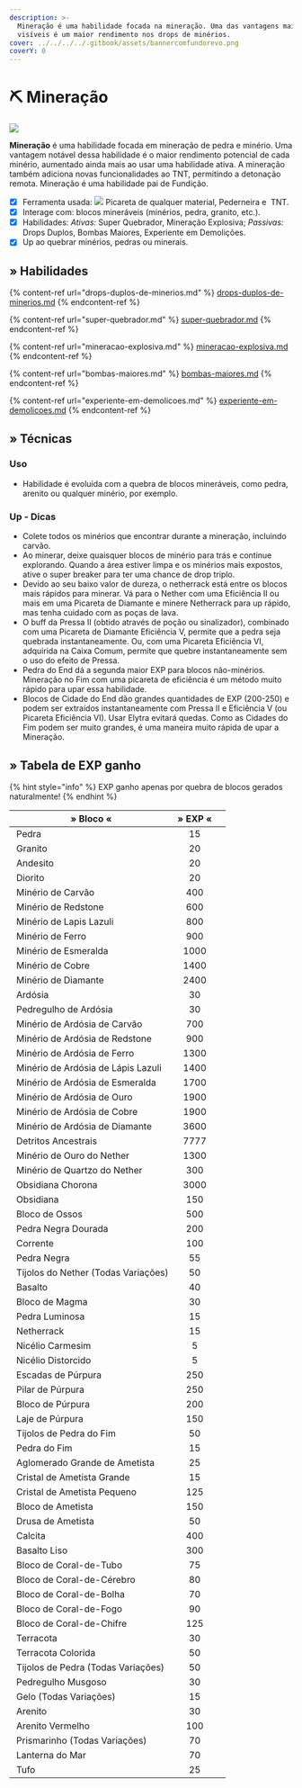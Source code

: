 ```yaml
---
description: >-
  Mineração é uma habilidade focada na mineração. Uma das vantagens mais
  visíveis é um maior rendimento nos drops de minérios.
cover: ../../../../.gitbook/assets/bannercomfundorevo.png
coverY: 0
---
```


# ⛏ Mineração

![](../../../../.gitbook/assets/MiningSkill.webp)

**Mineração** é uma habilidade focada em mineração de pedra e minério. Uma vantagem notável dessa habilidade é o maior rendimento potencial de cada minério, aumentado ainda mais ao usar uma habilidade ativa. A mineração também adiciona novas funcionalidades ao TNT, permitindo a detonação remota. Mineração é uma habilidade pai de Fundição.

* [x] Ferramenta usada: ![](../../../../.gitbook/assets/Pickaxe.webp) Picareta de qualquer material, <img src="../../../../.gitbook/assets/Flint_and_Steel_JE4_BE2.webp" alt="" data-size="line">Pederneira e <img src="../../../../.gitbook/assets/Dinamite.webp" alt="" data-size="line"> TNT.
* [x] Interage com: blocos mineráveis (minérios, pedra, granito, etc.).
* [x] Habilidades: _Ativas:_ Super Quebrador, Mineração Explosiva; _Passivas:_ Drops Duplos, Bombas Maiores, Experiente em Demolições.
* [x] Up ao quebrar minérios, pedras ou minerais.

## » Habilidades

{% content-ref url="drops-duplos-de-minerios.md" %}
[drops-duplos-de-minerios.md](drops-duplos-de-minerios.md)
{% endcontent-ref %}

{% content-ref url="super-quebrador.md" %}
[super-quebrador.md](super-quebrador.md)
{% endcontent-ref %}

{% content-ref url="mineracao-explosiva.md" %}
[mineracao-explosiva.md](mineracao-explosiva.md)
{% endcontent-ref %}

{% content-ref url="bombas-maiores.md" %}
[bombas-maiores.md](bombas-maiores.md)
{% endcontent-ref %}

{% content-ref url="experiente-em-demolicoes.md" %}
[experiente-em-demolicoes.md](experiente-em-demolicoes.md)
{% endcontent-ref %}

## » Técnicas

### Uso

* Habilidade é evoluída com a quebra de blocos mineráveis, como pedra, arenito ou qualquer minério, por exemplo.&#x20;

### Up - Dicas

* Colete todos os minérios que encontrar durante a mineração, incluindo carvão.
* Ao minerar, deixe quaisquer blocos de minério para trás e continue explorando. Quando a área estiver limpa e os minérios mais expostos, ative o super breaker para ter uma chance de drop triplo.
* Devido ao seu baixo valor de dureza, o netherrack está entre os blocos mais rápidos para minerar. Vá para o Nether com uma Eficiência II ou mais em uma Picareta de Diamante e minere Netherrack para up rápido, mas tenha cuidado com as poças de lava.
* O buff da Pressa II (obtido através de poção ou sinalizador), combinado com uma Picareta de Diamante Eficiência V, permite que a pedra seja quebrada instantaneamente. Ou, com uma Picareta Eficiência VI, adquirida na Caixa Comum, permite que quebre instantaneamente sem o uso do efeito de Pressa.
* Pedra do End dá a segunda maior EXP para blocos não-minérios. Mineração no Fim com uma picareta de eficiência é um método muito rápido para upar essa habilidade.
* Blocos de Cidade do End dão grandes quantidades de EXP (200-250) e podem ser extraídos instantaneamente com Pressa II e Eficiência V (ou Picareta Eficiência VI). Usar Elytra evitará quedas. Como as Cidades do Fim podem ser muito grandes, é uma maneira muito rápida de upar a Mineração.

## » Tabela de EXP ganho

{% hint style="info" %}
EXP ganho apenas por quebra de blocos gerados naturalmente!
{% endhint %}

| » Bloco «                                                                                                                                  | » EXP « |   |
| ------------------------------------------------------------------------------------------------------------------------------------------ | :-----: | - |
| <img src="../../../../.gitbook/assets/Stone.webp" alt="" data-size="line"> Pedra                                                           |    15   |   |
| <img src="../../../../.gitbook/assets/Granite_JE2_BE2.webp" alt="" data-size="line"> Granito                                               |    20   |   |
| <img src="../../../../.gitbook/assets/Andesite_JE3_BE2.webp" alt="" data-size="line"> Andesito                                             |    20   |   |
| <img src="../../../../.gitbook/assets/Diorite.webp" alt="" data-size="line"> Diorito                                                       |    20   |   |
| <img src="../../../../.gitbook/assets/Min%3Frio_de_carv%3Fo_EJ2_EB2.webp" alt="" data-size="line"> Minério de Carvão                       |   400   |   |
| <img src="../../../../.gitbook/assets/Redstone_Ore_JE4_BE3.webp" alt="" data-size="line"> Minério de Redstone                              |   600   |   |
| <img src="../../../../.gitbook/assets/Lapis_Lazuli_Ore_%28pre-release%29.webp" alt="" data-size="line"> Minério de Lapis Lazuli            |   800   |   |
| <img src="../../../../.gitbook/assets/Iron_Ore_JE2_BE2.webp" alt="" data-size="line"> Minério de Ferro                                     |   900   |   |
| <img src="../../../../.gitbook/assets/Emerald_Ore_JE4_BE3.webp" alt="" data-size="line"> Minério de Esmeralda                              |   1000  |   |
| <img src="../../../../.gitbook/assets/Copper_Ore_%28W%29_BE2.webp" alt="" data-size="line"> Minério de Cobre                               |   1400  |   |
| <img src="../../../../.gitbook/assets/Diamond_Ore_JE5_BE5.webp" alt="" data-size="line"> Minério de Diamante                               |   2400  |   |
| <img src="../../../../.gitbook/assets/Deepslate_%28UD%29_BE1.webp" alt="" data-size="line"> Ardósia                                        |    30   |   |
| <img src="../../../../.gitbook/assets/Cobbled_Deepslate_JE2_BE1.webp" alt="" data-size="line"> Pedregulho de Ardósia                       |    30   |   |
| <img src="../../../../.gitbook/assets/Deepslate_Coal_Ore_JE1_BE2.webp" alt="" data-size="line"> Minério de Ardósia de Carvão               |   700   |   |
| <img src="../../../../.gitbook/assets/Deepslate_Redstone_Ore_JE2_BE1.webp" alt="" data-size="line"> Minério de Ardósia de Redstone         |   900   |   |
| <img src="../../../../.gitbook/assets/Deepslate_Iron_Ore_JE2_BE1.webp" alt="" data-size="line"> Minério de Ardósia de Ferro                |   1300  |   |
| <img src="../../../../.gitbook/assets/Deepslate_Lapis_Lazuli_Ore_JE2_BE1.webp" alt="" data-size="line"> Minério de Ardósia de Lápis Lazuli |   1400  |   |
| <img src="../../../../.gitbook/assets/Deepslate_Emerald_Ore_JE1_BE1.webp" alt="" data-size="line"> Minério de Ardósia de Esmeralda         |   1700  |   |
| <img src="../../../../.gitbook/assets/Deepslate_Gold_Ore_JE2_BE1.webp" alt="" data-size="line"> Minério de Ardósia de Ouro                 |   1900  |   |
| <img src="../../../../.gitbook/assets/Deepslate_Copper_Ore_JE1_BE1.webp" alt="" data-size="line"> Minério de Ardósia de Cobre              |   1900  |   |
| <img src="../../../../.gitbook/assets/Deepslate_Diamond_Ore_JE2_BE1.webp" alt="" data-size="line"> Minério de Ardósia de Diamante          |   3600  |   |
| <img src="../../../../.gitbook/assets/Ancient_Debris_JE1_BE1.webp" alt="" data-size="line"> Detritos Ancestrais                            |   7777  |   |
| <img src="../../../../.gitbook/assets/Nether_Gold_Ore_JE1.webp" alt="" data-size="line"> Minério de Ouro do Nether                         |   1300  |   |
| <img src="../../../../.gitbook/assets/Nether_Quartz_Ore_JE3_BE2.webp" alt="" data-size="line"> Minério de Quartzo do Nether                |   300   |   |
| <img src="../../../../.gitbook/assets/Crying_Obsidian_JE1_BE1.webp" alt="" data-size="line"> Obsidiana Chorona                             |   3000  |   |
| <img src="../../../../.gitbook/assets/Obsidian_JE3_BE2.webp" alt="" data-size="line"> Obsidiana                                            |   150   |   |
| <img src="../../../../.gitbook/assets/Bone_Block_%28UD%29_JE2_BE2.webp" alt="" data-size="line"> Bloco de Ossos                            |   500   |   |
| <img src="../../../../.gitbook/assets/Gilded_Blackstone_JE2_BE2.webp" alt="" data-size="line"> Pedra Negra Dourada                         |   200   |   |
| <img src="../../../../.gitbook/assets/Chain_%28UD%29_JE1_BE1.webp" alt="" data-size="line"> Corrente                                       |   100   |   |
| <img src="../../../../.gitbook/assets/Blackstone_JE1_BE1.webp" alt="" data-size="line"> Pedra Negra                                        |    55   |   |
| <img src="../../../../.gitbook/assets/Nether_Bricks_JE1_BE1.webp" alt="" data-size="line"> Tijolos do Nether (Todas Variações)             |    50   |   |
| <img src="../../../../.gitbook/assets/Basalt_%28UD%29_JE1_BE1.webp" alt="" data-size="line"> Basalto                                       |    40   |   |
| <img src="../../../../.gitbook/assets/Magma_Block_JE2_BE2.webp" alt="" data-size="line"> Bloco de Magma                                    |    30   |   |
| <img src="../../../../.gitbook/assets/Glowstone_JE4_BE2.webp" alt="" data-size="line"> Pedra Luminosa                                      |    15   |   |
| <img src="../../../../.gitbook/assets/Netherrack_JE4_BE2.webp" alt="" data-size="line"> Netherrack                                         |    15   |   |
| <img src="../../../../.gitbook/assets/Crimson_Nylium_JE1_BE1.webp" alt="" data-size="line"> Nicélio Carmesim                               |    5    |   |
| <img src="../../../../.gitbook/assets/Warped_Nylium_JE1_BE1.webp" alt="" data-size="line"> Nicélio Distorcido                              |    5    |   |
| <img src="../../../../.gitbook/assets/Purpur_Stairs_%28N%29_JE1_BE1.webp" alt="" data-size="line"> Escadas de Púrpura                      |   250   |   |
| <img src="../../../../.gitbook/assets/Purpur_Pillar_%28UD%29_JE3_BE2.webp" alt="" data-size="line"> Pilar de Púrpura                       |   250   |   |
| <img src="../../../../.gitbook/assets/Purpur_Block_JE2_BE2.webp" alt="" data-size="line"> Bloco de Púrpura                                 |   200   |   |
| <img src="../../../../.gitbook/assets/Purpur_Slab_JE2_BE2.webp" alt="" data-size="line"> Laje de Púrpura                                   |   150   |   |
| <img src="../../../../.gitbook/assets/End_Stone_Bricks_JE2_BE2.webp" alt="" data-size="line"> Tijolos de Pedra do Fim                      |    50   |   |
| <img src="../../../../.gitbook/assets/End_Stone_JE3_BE2.webp" alt="" data-size="line"> Pedra do Fim                                        |    15   |   |
| <img src="../../../../.gitbook/assets/Amethyst_Cluster_%28U%29_JE1.webp" alt="" data-size="line"> Aglomerado Grande de Ametista            |    25   |   |
| <img src="../../../../.gitbook/assets/Large_Amethyst_Bud_%28U%29_JE1.webp" alt="" data-size="line"> Cristal de Ametista Grande             |    15   |   |
| <img src="../../../../.gitbook/assets/Small_Amethyst_Bud_%28U%29_JE1.webp" alt="" data-size="line"> Cristal de Ametista Pequeno            |   125   |   |
| <img src="../../../../.gitbook/assets/Block_of_Amethyst_JE2.webp" alt="" data-size="line"> Bloco de Ametista                               |   150   |   |
| <img src="../../../../.gitbook/assets/Budding_Amethyst_JE3_BE1.webp" alt="" data-size="line"> Drusa de Ametista                            |    50   |   |
| <img src="../../../../.gitbook/assets/Calcite_JE1.webp" alt="" data-size="line"> Calcita                                                   |   400   |   |
| <img src="../../../../.gitbook/assets/Smooth_Basalt_JE1_BE1.webp" alt="" data-size="line"> Basalto Liso                                    |   300   |   |
| <img src="../../../../.gitbook/assets/Tube_Coral_Block.webp" alt="" data-size="line"> Bloco de Coral-de-Tubo                               |    75   |   |
| <img src="../../../../.gitbook/assets/Brain_Coral_Block_JE2_BE1.webp" alt="" data-size="line"> Bloco de Coral-de-Cérebro                   |    80   |   |
| <img src="../../../../.gitbook/assets/Bubble_Coral_Block.webp" alt="" data-size="line"> Bloco de Coral-de-Bolha                            |    70   |   |
| <img src="../../../../.gitbook/assets/Fire_Coral_Block.webp" alt="" data-size="line"> Bloco de Coral-de-Fogo                               |    90   |   |
| <img src="../../../../.gitbook/assets/Horn_Coral_Block_JE2_BE2.webp" alt="" data-size="line"> Bloco de Coral-de-Chifre                     |   125   |   |
| <img src="../../../../.gitbook/assets/Red_Terracotta_JE1_BE1.webp" alt="" data-size="line"> Terracota                                      |    30   |   |
| <img src="../../../../.gitbook/assets/Blue_Terracotta_JE1_BE1.webp" alt="" data-size="line"> Terracota Colorida                            |    50   |   |
| <img src="../../../../.gitbook/assets/Stone_Bricks_JE3_BE2 (1).webp" alt="" data-size="line"> Tijolos de Pedra (Todas Variações)           |    50   |   |
| <img src="../../../../.gitbook/assets/Mossy_Cobblestone_JE3.webp" alt="" data-size="line"> Pedregulho Musgoso                              |    30   |   |
| <img src="../../../../.gitbook/assets/Ice_JE2_BE3.webp" alt="" data-size="line"> Gelo (Todas Variações)                                    |    15   |   |
| <img src="../../../../.gitbook/assets/Sandstone_JE6_BE3.webp" alt="" data-size="line"> Arenito                                             |    30   |   |
| <img src="../../../../.gitbook/assets/Cut_Red_Sandstone_JE4_BE2.webp" alt="" data-size="line"> Arenito Vermelho                            |   100   |   |
| <img src="../../../../.gitbook/assets/Prismarinho.webp" alt="" data-size="line"> Prismarinho (Todas Variações)                             |    70   |   |
| <img src="../../../../.gitbook/assets/Sea_Lantern_JE1.webp" alt="" data-size="line"> Lanterna do Mar                                       |    70   |   |
| <img src="../../../../.gitbook/assets/Tuff_JE1_BE1.webp" alt="" data-size="line"> Tufo                                                     |    25   |   |
